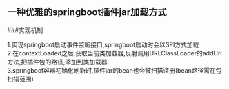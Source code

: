 ## 一种优雅的springboot插件jar加载方式

###实现机制

1.实现springboot启动事件监听接口,springboot启动时会以SPI方式加载<br>
2.在contextLoaded之后,获取当前类加载器,反射调用URLClassLoader的addUrl方法,把插件包的路径,添加到类加载器<br>
3.springboot容器初始化刷新时,插件jar的bean也会被扫描注册(bean路径需在包扫描范围)